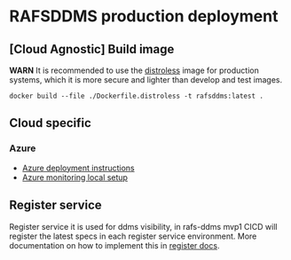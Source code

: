 # RAFSDDMS production deployment

## [Cloud Agnostic] Build image

**WARN** It is recommended to use the [distroless](../../Dockerfile.distroless) image for production systems, which it is more secure and lighter than develop and test images.

```shell
docker build --file ./Dockerfile.distroless -t rafsddms:latest .
```

## Cloud specific

### Azure

* [Azure deployment instructions](./azure/)
* [Azure monitoring local setup](./azure/monitoring/)

## Register service

Register service it is used for ddms visibility, in rafs-ddms mvp1 CICD will register the latest specs in each register service environment. More documentation on how to implement this in [register docs](../docs/register/).
